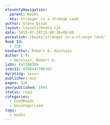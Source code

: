 ```yaml
---
eleventyNavigation:
  parent: Books
  key: Stranger in a Strange Land
author: Glenn Dixon
layout: layouts/books.njk
date: 2018-07-28T15:08:36+00:00
permalink: /books/stranger-in-a-strange-land/
Book Id:
  - 350
bookauthor: Robert A. Heinlein
Author l-f:
  - Heinlein, Robert A.
isbn: 441788386
isbn13: 9780441788385
myrating: ★★★★★
publisher: Ace
pages: 528
yearpublished: 1991
status: read
categories:
  - GoodReads
  - Uncategorized
tags:
  - books
---
```

